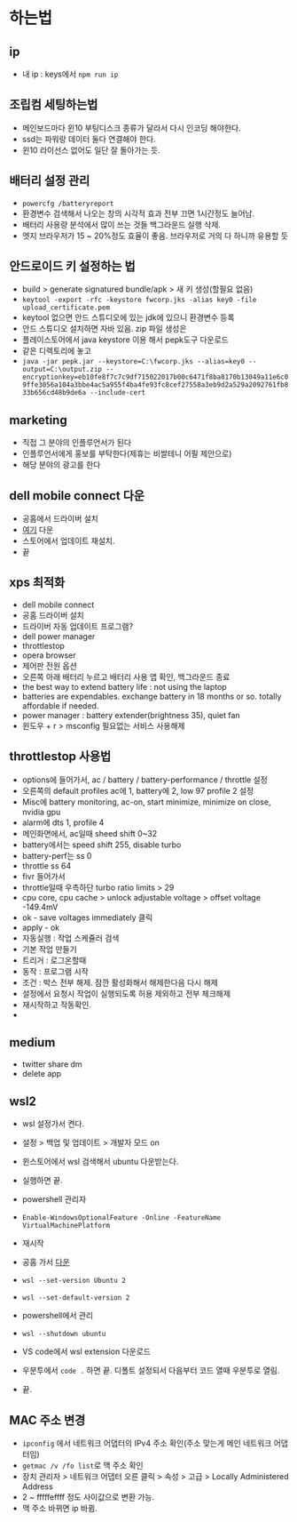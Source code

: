 # 하는법

## ip

- 내 ip : keys에서 `npm run ip`

## 조립컴 세팅하는법

- 메인보드마다 윈10 부팅디스크 종류가 달라서 다시 인코딩 해야한다.
- ssd는 파워랑 데이터 둘다 연결해야 한다.
- 윈10 라이선스 없어도 일단 잘 돌아가는 듯.

## 배터리 설정 관리

- `powercfg /batteryreport`
- 환경변수 검색해서 나오는 창의 시각적 효과 전부 끄면 1시간정도 늘어남.
- 배터리 사용량 분석에서 많이 쓰는 것들 백그라운드 실행 삭제.
- 엣지 브라우저가 15 ~ 20%정도 효율이 좋음. 브라우저로 거의 다 하니까 유용할 듯

## 안드로이드 키 설정하는 법

- build > generate signatured bundle/apk > 새 키 생성(할필요 없음)
- `keytool -export -rfc -keystore fwcorp.jks -alias key0 -file upload_certificate.pem`
- keytool 없으면 안드 스튜디오에 있는 jdk에 있으니 환경변수 등록
- 안드 스튜디오 설치하면 자바 있음. zip 파일 생성은
- 플레이스토어에서 java keystore 이용 해서 pepk도구 다운로드
- 같은 디렉토리에 놓고 
- `java -jar pepk.jar --keystore=C:\fwcorp.jks --alias=key0 --output=C:\output.zip --encryptionkey=eb10fe8f7c7c9df715022017b00c6471f8ba8170b13049a11e6c09ffe3056a104a3bbe4ac5a955f4ba4fe93fc8cef27558a3eb9d2a529a2092761fb833b656cd48b9de6a --include-cert`

## marketing

- 직접 그 분야의 인플루언서가 된다
- 인플루언서에게 홍보를 부탁한다(제휴는 비쌀테니 어필 제안으로)
- 해당 분야의 광고를 한다

## dell mobile connect 다운

- 공홈에서 드라이버 설치
- [여기](https://www.windowslatest.com/2018/01/15/install-dell-mobile-connect-app-windows-10/?linkId=64176106) 다운
- 스토어에서 업데이트 재설치.
- 끝

## xps 최적화

- dell mobile connect
- 공홈 드라이버 설치
- 드라이버 자동 업데이트 프로그램?
- dell power manager
- throttlestop
- opera browser
- 제어판 전원 옵션
- 오른쪽 아래 배터리 누르고 배터리 사용 앱 확인, 백그라운드 종료
- the best way to extend battery life : not using the laptop
- batteries are expendables. exchange battery in 18 months or so. totally affordable if needed.
- power manager : battery extender(brightness 35), quiet fan
- 윈도우 + r > msconfig 필요없는 서비스 사용해제

## throttlestop 사용법

- options에 들어가서, ac / battery / battery-performance / throttle 설정
- 오른쪽의 default profiles ac에 1, battery에 2, low 97 profile 2 설정
- Misc에 battery monitoring, ac-on, start minimize, minimize on close, nvidia gpu
- alarm에 dts 1, profile 4
- 메인화면에서, ac일때 sheed shift 0~32
- battery에서는 speed shift 255, disable turbo
- battery-perf는 ss 0
- throttle ss 64
- fivr 들어가서
- throttle일때 우측하단 turbo ratio limits > 29
- cpu core, cpu cache > unlock adjustable voltage > offset voltage -149.4mV
- ok - save voltages immediately 클릭
- apply - ok
- 자동실행 : 작업 스케쥴러 검색
- 기본 작업 만들기
- 트리거 : 로그온할때
- 동작 : 프로그램 시작
- 조건 : 박스 전부 해제. 잠깐 활성화해서 해제한다음 다시 해제
- 설정에서 요청시 작업이 실행되도록 허용 제외하고 전부 체크해제
- 재시작하고 작동확인.
- 
## medium

- twitter share dm
- delete app

## wsl2

- wsl 설정가서 켠다.
- 설정 > 백업 및 업데이트 > 개발자 모드 on
- 윈스토어에서 wsl 검색해서 ubuntu 다운받는다.
- 실행하면 끝.

- powershell 관리자
- `Enable-WindowsOptionalFeature -Online -FeatureName VirtualMachinePlatform`
- 재시작
- 공홈 가서 [다운](https://docs.microsoft.com/ko-kr/windows/wsl/wsl2-kernel)
- `wsl --set-version Ubuntu 2`
- `wsl --set-default-version 2`
- powershell에서 관리
- `wsl --shutdown ubuntu`
- VS code에서 wsl extension 다운로드
- 우분투에서 `code .` 하면 끝. 디폴트 설정되서 다음부터 코드 열때 우분투로 열림.
- 끝.

## MAC 주소 변경

- `ipconfig` 에서 네트워크 어댑터의 IPv4 주소 확인(주소 맞는게 메인 네트워크 어댑터임)
- `getmac /v /fo list`로 맥 주소 확인
- 장치 관리자 > 네트워크 어댑터 오른 클릭 > 속성 > 고급 > Locally Administered Address
- 2 ~ fffffeffff 정도 사이값으로 변환 가능.
- 맥 주소 바뀌면 ip 바뀜.